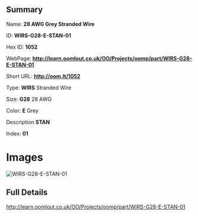 

## Summary
 
Name: __28 AWG Grey Stranded Wire__

ID: __WIRS-G28-E-STAN-01__

Hex ID: __1052__

WebPage: __http://learn.oomlout.co.uk/OO/Projects/oomp/part/WIRS-G28-E-STAN-01__

Short URL: __http://oom.lt/1052__


Type: __WIRS__ Stranded Wire 

Size: __G28__ 28 AWG 

Color: __E__ Grey 

Description __STAN__  

Index: __01__


 # Images
![WIRS-G28-E-STAN-01](http://oomlout.com/oomp-gen/parts/WIRS-G28-E-STAN-01/WIRS-G28-E-STAN-01_420.jpg)



 ## Full Details

 http://learn.oomlout.co.uk/OO/Projects/oomp/part/WIRS-G28-E-STAN-01















